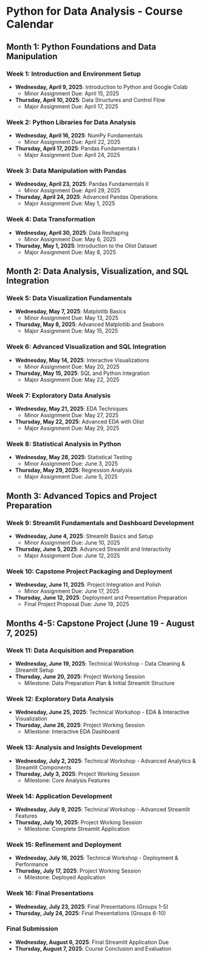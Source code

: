 # Python for Data Analysis - Course Calendar

## Month 1: Python Foundations and Data Manipulation

### Week 1: Introduction and Environment Setup
- **Wednesday, April 9, 2025**: Introduction to Python and Google Colab
  - Minor Assignment Due: April 15, 2025
- **Thursday, April 10, 2025**: Data Structures and Control Flow
  - Major Assignment Due: April 17, 2025

### Week 2: Python Libraries for Data Analysis
- **Wednesday, April 16, 2025**: NumPy Fundamentals
  - Minor Assignment Due: April 22, 2025
- **Thursday, April 17, 2025**: Pandas Fundamentals I
  - Major Assignment Due: April 24, 2025

### Week 3: Data Manipulation with Pandas
- **Wednesday, April 23, 2025**: Pandas Fundamentals II
  - Minor Assignment Due: April 29, 2025
- **Thursday, April 24, 2025**: Advanced Pandas Operations
  - Major Assignment Due: May 1, 2025

### Week 4: Data Transformation
- **Wednesday, April 30, 2025**: Data Reshaping
  - Minor Assignment Due: May 6, 2025
- **Thursday, May 1, 2025**: Introduction to the Olist Dataset
  - Major Assignment Due: May 8, 2025

## Month 2: Data Analysis, Visualization, and SQL Integration

### Week 5: Data Visualization Fundamentals
- **Wednesday, May 7, 2025**: Matplotlib Basics
  - Minor Assignment Due: May 13, 2025
- **Thursday, May 8, 2025**: Advanced Matplotlib and Seaborn
  - Major Assignment Due: May 15, 2025

### Week 6: Advanced Visualization and SQL Integration
- **Wednesday, May 14, 2025**: Interactive Visualizations
  - Minor Assignment Due: May 20, 2025
- **Thursday, May 15, 2025**: SQL and Python Integration
  - Major Assignment Due: May 22, 2025

### Week 7: Exploratory Data Analysis
- **Wednesday, May 21, 2025**: EDA Techniques
  - Minor Assignment Due: May 27, 2025
- **Thursday, May 22, 2025**: Advanced EDA with Olist
  - Major Assignment Due: May 29, 2025

### Week 8: Statistical Analysis in Python
- **Wednesday, May 28, 2025**: Statistical Testing
  - Minor Assignment Due: June 3, 2025
- **Thursday, May 29, 2025**: Regression Analysis
  - Major Assignment Due: June 5, 2025

## Month 3: Advanced Topics and Project Preparation

### Week 9: Streamlit Fundamentals and Dashboard Development
- **Wednesday, June 4, 2025**: Streamlit Basics and Setup
  - Minor Assignment Due: June 10, 2025
- **Thursday, June 5, 2025**: Advanced Streamlit and Interactivity
  - Major Assignment Due: June 12, 2025

### Week 10: Capstone Project Packaging and Deployment
- **Wednesday, June 11, 2025**: Project Integration and Polish
  - Minor Assignment Due: June 17, 2025
- **Thursday, June 12, 2025**: Deployment and Presentation Preparation
  - Final Project Proposal Due: June 19, 2025

## Months 4-5: Capstone Project (June 19 - August 7, 2025)

### Week 11: Data Acquisition and Preparation
- **Wednesday, June 19, 2025**: Technical Workshop - Data Cleaning & Streamlit Setup
- **Thursday, June 20, 2025**: Project Working Session
  - Milestone: Data Preparation Plan & Initial Streamlit Structure

### Week 12: Exploratory Data Analysis
- **Wednesday, June 25, 2025**: Technical Workshop - EDA & Interactive Visualization
- **Thursday, June 26, 2025**: Project Working Session
  - Milestone: Interactive EDA Dashboard

### Week 13: Analysis and Insights Development
- **Wednesday, July 2, 2025**: Technical Workshop - Advanced Analytics & Streamlit Components
- **Thursday, July 3, 2025**: Project Working Session
  - Milestone: Core Analysis Features

### Week 14: Application Development
- **Wednesday, July 9, 2025**: Technical Workshop - Advanced Streamlit Features
- **Thursday, July 10, 2025**: Project Working Session
  - Milestone: Complete Streamlit Application

### Week 15: Refinement and Deployment
- **Wednesday, July 16, 2025**: Technical Workshop - Deployment & Performance
- **Thursday, July 17, 2025**: Project Working Session
  - Milestone: Deployed Application

### Week 16: Final Presentations
- **Wednesday, July 23, 2025**: Final Presentations (Groups 1-5)
- **Thursday, July 24, 2025**: Final Presentations (Groups 6-10)

### Final Submission
- **Wednesday, August 6, 2025**: Final Streamlit Application Due
- **Thursday, August 7, 2025**: Course Conclusion and Evaluation